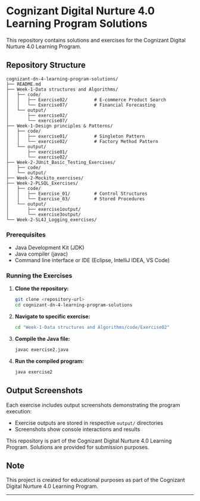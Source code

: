 # Cognizant Digital Nurture 4.0 Learning Program Solutions

This repository contains solutions and exercises for the Cognizant Digital Nurture 4.0 Learning Program.

## Repository Structure

```
cognizant-dn-4-learning-program-solutions/
├── README.md
├── Week-1-Data structures and Algorithms/
│   ├── code/
│   │   ├── Exercise02/          # E-commerce Product Search
│   │   └── Exercise07/          # Financial Forecasting
│   └── output/
│       ├── exercise02/
│       └── exercise07/
├── Week-1-Design principles & Patterns/
│   ├── code/
│   │   ├── exercise01/          # Singleton Pattern
│   │   └── exercise02/          # Factory Method Pattern
│   └── output/
│       ├── exercise01/
│       └── exercise02/
├── Week-2-JUnit_Basic_Testing_Exercises/
│   ├── code/
│   └── output/
├── Week-2-Mockito_exercises/    
├── Week-2-PLSQL_Exercises/
│   ├── code/
│   │   ├── Exercise_01/         # Control Structures
│   │   └── Exercise_03/         # Stored Procedures
│   └── output/
│       ├── exercise1output/
│       └── exercise3output/
└── Week-2-SL4J_Logging_exercises/  
```

### Prerequisites
- Java Development Kit (JDK)
- Java compiler (javac)
- Command line interface or IDE (Eclipse, IntelliJ IDEA, VS Code)

### Running the Exercises

1. **Clone the repository:**
   ```bash
   git clone <repository-url>
   cd cognizant-dn-4-learning-program-solutions
   ```

2. **Navigate to specific exercise:**
   ```bash
   cd "Week-1-Data structures and Algorithms/code/Exercise02"
   ```

3. **Compile the Java file:**
   ```bash
   javac exercise2.java
   ```

4. **Run the compiled program:**
   ```bash
   java exercise2
   ```

## Output Screenshots

Each exercise includes output screenshots demonstrating the program execution:
- Exercise outputs are stored in respective `output/` directories
- Screenshots show console interactions and results


This repository is part of the Cognizant Digital Nurture 4.0 Learning Program. Solutions are provided for submission purposes.

## Note

This project is created for educational purposes as part of the Cognizant Digital Nurture 4.0 Learning Program.

---
